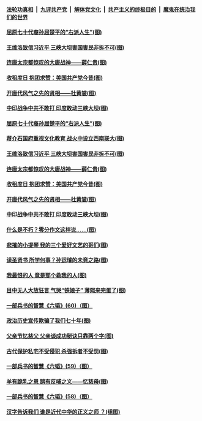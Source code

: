

####  [法轮功真相](../../../../basic/blob/master/README.md?t=06260302) &nbsp;|&nbsp; [九评共产党](../../../../9ping.md/blob/master/README.md?t=06260302) &nbsp;|&nbsp; [解体党文化](../../../../jtdwh.md/blob/master/README.md?t=06260302)  &nbsp;|&nbsp; [共产主义的终极目的](../../../../gczydzjmd.md/blob/master/README.md?t=06260302) &nbsp;|&nbsp; [魔鬼在统治我们的世界](../../../../mgztzwmdsj.md/blob/master/README.md?t=06260302) 

#### [屈原七十代裔孙屈楚平的“右派人生”(图)](../pages/p6/936524.md?t=06260302) 

#### [王维洛致信习近平 三峡大坝害国害民非拆不可(图)](../pages/p6/937509.md?t=06260302) 

#### [连唐太宗都惊叹的大唐战神——薛仁贵(图)](../pages/p6/936527.md?t=06260302) 

#### [收租度日 抱团求赞：美国共产党今昔(图)](../pages/p6/937312.md?t=06260302) 

#### [开唐代风气之先的贤相——杜黄裳(图)](../pages/p6/932911.md?t=06260302) 

#### [中印战争中共不敢打 印度敢动三峡大坝(图)](../pages/p6/937491.md?t=06260302) 

#### [屈原七十代裔孙屈楚平的“右派人生”(图)](../pages/p6/936524.md?t=06260302) 

#### [蒋介石国府重视文化教育 战火中设立西南联大(图)](../pages/p6/937070.md?t=06260302) 

#### [王维洛致信习近平 三峡大坝害国害民非拆不可(图)](../pages/p6/937509.md?t=06260302) 

#### [连唐太宗都惊叹的大唐战神——薛仁贵(图)](../pages/p6/936527.md?t=06260302) 

#### [收租度日 抱团求赞：美国共产党今昔(图)](../pages/p6/937312.md?t=06260302) 

#### [开唐代风气之先的贤相——杜黄裳(图)](../pages/p6/932911.md?t=06260302) 

#### [中印战争中共不敢打 印度敢动三峡大坝(图)](../pages/p6/937491.md?t=06260302) 

#### [什么是不朽？零分作文这样说……(图)](../pages/p6/937290.md?t=06260302) 

#### [悲摧的小提琴 我的三个爱好文艺的哥们(图)](../pages/p6/937171.md?t=06260302) 

#### [读圣贤书 所学何事？孙运璿的未竟之路(图)](../pages/p6/934952.md?t=06260302) 

#### [我最恨的人 竟是那个救我的人(图)](../pages/p6/937293.md?t=06260302) 

#### [目中无人大放狂言 气哭“铁娘子” 薄熙来完蛋了(图)](../pages/p6/936525.md?t=06260302) 

#### [一部兵书的智慧《六韬》(60)（图）](../pages/p6/931159.md?t=06260302) 

#### [政治历史宣传欺骗了我们七十年(图)](../pages/p6/937285.md?t=06260302) 

#### [父亲节忆慈父 父亲谈成功秘诀只靠两个字(图)](../pages/p6/934146.md?t=06260302) 

#### [古代保护私宅不受侵犯 杀强拆者不受罚(图)](../pages/p6/936439.md?t=06260302) 

#### [一部兵书的智慧《六韬》(59)（图）](../pages/p6/931156.md?t=06260302) 

#### [羊有跪乳之恩 鹊有反哺之义——忆慈母(图)](../pages/p6/934144.md?t=06260302) 

#### [一部兵书的智慧《六韬》(58)（图）](../pages/p6/931154.md?t=06260302) 

#### [汉字告诉我们 谁是近代中华的正义之师 ？(组图)](../pages/p6/936846.md?t=06260302) 

